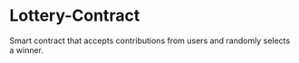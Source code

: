 # Lottery-Contract
Smart contract that accepts contributions from users and randomly selects a winner.
